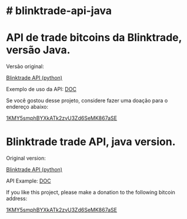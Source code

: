 # # blinktrade-api-java

# API de trade bitcoins da Blinktrade, versão Java.

Versão original:

[Blinktrade API (python)](https://gist.github.com/pinhopro/60b1fd213b36d576505e)

Exemplo de uso da API: [DOC](https://gist.github.com/claudineynascimento/e80f57afe3efc6883714)

Se você gostou desse projeto, considere fazer uma doação para o endereço abaixo:

[1KMY5smphBYXkATk2zvU3Zd6SeMK867aSE](https://blockchain.info/address/1KMY5smphBYXkATk2zvU3Zd6SeMK867aSE)



# Blinktrade trade API, java version.

Original version:

[Blinktrade API (python)](https://gist.github.com/pinhopro/60b1fd213b36d576505e)

API Example: [DOC](https://gist.github.com/claudineynascimento/e80f57afe3efc6883714)

If you like this project, please make a donation to the following bitcoin address:

[1KMY5smphBYXkATk2zvU3Zd6SeMK867aSE](https://blockchain.info/address/1KMY5smphBYXkATk2zvU3Zd6SeMK867aSE)
